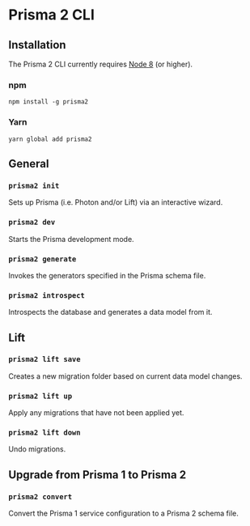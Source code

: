 # Prisma 2 CLI

## Installation

The Prisma 2 CLI currently requires [Node 8](https://nodejs.org/en/download/releases/) (or higher).

### npm

```
npm install -g prisma2
```

### Yarn

```
yarn global add prisma2
```

## General

### `prisma2 init`

Sets up Prisma (i.e. Photon and/or Lift) via an interactive wizard.

### `prisma2 dev`

Starts the Prisma development mode.

### `prisma2 generate`

Invokes the generators specified in the Prisma schema file.

### `prisma2 introspect`

Introspects the database and generates a data model from it.

## Lift

### `prisma2 lift save`

Creates a new migration folder based on current data model changes. 

### `prisma2 lift up`

Apply any migrations that have not been applied yet.

### `prisma2 lift down`

Undo migrations.

## Upgrade from Prisma 1 to Prisma 2

### `prisma2 convert`

Convert the Prisma 1 service configuration to a Prisma 2 schema file.
